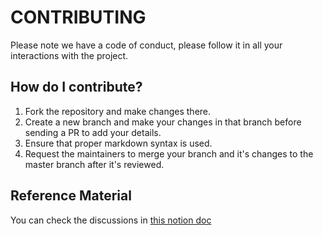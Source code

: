 # CONTRIBUTING

Please note we have a code of conduct, please follow it in all your interactions with the project.


## How do I contribute?

1. Fork the repository and make changes there.
2. Create a new branch and make your changes in that branch before sending a PR to add your details.   
3. Ensure that proper markdown syntax is used.   
4. Request the maintainers to merge your branch and it's changes to the master branch after it's reviewed.   

## Reference Material

You can check the discussions in [this notion doc](http://bit.ly/teamgcs)
